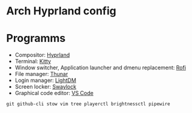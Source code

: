 # Arch Hyprland config

# Programms
- Compositor: [Hyprland](https://hyprland.org/)
- Terminal: [Kitty](https://github.com/kovidgoyal/kitty)
- Window switcher, Application launcher and dmenu replacement: [Rofi](https://github.com/davatorium/rofi)
- File manager: [Thunar](https://github.com/xfce-mirror/thunar)
- Login manager: [LightDM](https://github.com/canonical/lightdm)
- Screen locker: [Swaylock](https://github.com/swaywm/swaylock)
- Graphical code editor: [VS Code]()


`git github-cli stow vim tree playerctl brightnessctl pipewire`

<!-- # backend
`sudo pacman -S --needed git github-cli stow vim tree playerctl brightnessctl pipewire`

```bash
git clone https://github.com/your-repo.git
cd your-repo
npm install

# yay
sudo pacman -S --needed base-devel
git clone https://aur.archlinux.org/yay.git
cd yay
makepkg -si

##### frontend
sudo pacman -S --needed hyprland kitty rofi swww neofetch lightdm swaylock thunar code

# eww
sudo pacman -S --needed gtk3 gtk-layer-shell pango gdk-pixbuf2 libdbusmenu-gtk3 cairo glib2 gcc-libs glibc cargo
git clone https://github.com/elkowar/eww
cd eww
cargo build --release --no-default-features --features=wayland
cd target/release
chmod +x ./eww
./eww daemon

# chrome
yay -S google-chrome


##### Stow files #####
- cd into the Wayland-dotfiles repo and run these commands:
stow -S eww hypr kitty rofi --override=hypr --verbose=1
mkdir -p ~/.local/share/
stow -t ~/ -S fonts --verbose=1 -->